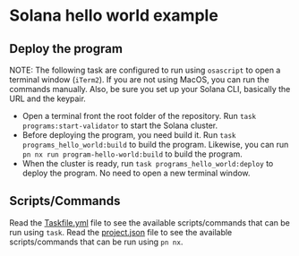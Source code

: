 # Solana hello world example

## Deploy the program

NOTE: The following task are configured to run using `osascript` to open a terminal window (`iTerm2`). If you are not using MacOS, you can run the commands manually. Also, be sure you set up your Solana CLI, basically the URL and the keypair.

- Open a terminal front the root folder of the repository. Run `task programs:start-validator` to start the Solana cluster.
- Before deploying the program, you need build it. Run `task programs_hello_world:build` to build the program. Likewise, you can run `pn nx run program-hello-world:build` to build the program.
- When the cluster is ready, run `task programs_hello_world:deploy` to deploy the program. No need to open a new terminal window.

## Scripts/Commands

Read the [Taskfile.yml](./Taskfile.yaml) file to see the available scripts/commands that can be run using `task`. Read the [project.json](project.json) file to see the available scripts/commands that can be run using `pn nx`.

